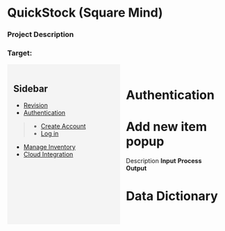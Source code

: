 # QuickStock (Square Mind)
### Project Description
### Target: 

<div style="display: flex;">

  <div style="background-color: #f4f4f4; padding: 1em; width: 300px;">
    <h2>Sidebar</h2>

  - [Revision](../README_FILES./1_SQUAREMIND_Revision.md)     
  - [Authentication](../README_FILES./2_SQUAREMIND_Authentication.md)
  > - [Create Account]()
  > - [Log in]()

  - [Manage Inventory](../README_FILES./3_SQUAREMIND_ManageInventory.md) 
  - [Cloud Integration](../README_FILES./4_SQUAREMIND_CloudIntegration.md)
  </div>

  <div style="flex-grow: 1; padding: 1em;">

  # Authentication
  
  # Add new item popup
  Description
  **Input**
  **Process**
  **Output**

  # Data Dictionary
<table here>

  </div>
</div>
